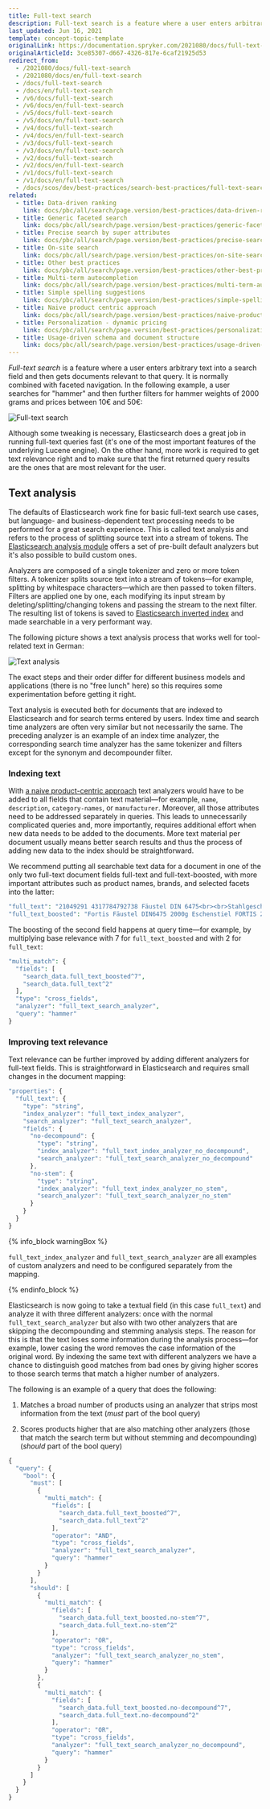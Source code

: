 ```yaml
---
title: Full-text search
description: Full-text search is a feature where a user enters arbitrary text into a search field and then gets documents that are relevant for that query.
last_updated: Jun 16, 2021
template: concept-topic-template
originalLink: https://documentation.spryker.com/2021080/docs/full-text-search
originalArticleId: 3ce85307-d667-4326-817e-6caf21925d53
redirect_from:
  - /2021080/docs/full-text-search
  - /2021080/docs/en/full-text-search
  - /docs/full-text-search
  - /docs/en/full-text-search
  - /v6/docs/full-text-search
  - /v6/docs/en/full-text-search  
  - /v5/docs/full-text-search
  - /v5/docs/en/full-text-search  
  - /v4/docs/full-text-search
  - /v4/docs/en/full-text-search  
  - /v3/docs/full-text-search
  - /v3/docs/en/full-text-search  
  - /v2/docs/full-text-search
  - /v2/docs/en/full-text-search  
  - /v1/docs/full-text-search
  - /v1/docs/en/full-text-search
  - /docs/scos/dev/best-practices/search-best-practices/full-text-search.html#text-analysis
related:
  - title: Data-driven ranking
    link: docs/pbc/all/search/page.version/best-practices/data-driven-ranking.html
  - title: Generic faceted search
    link: docs/pbc/all/search/page.version/best-practices/generic-faceted-search.html
  - title: Precise search by super attributes
    link: docs/pbc/all/search/page.version/best-practices/precise-search-by-super-attributes.html
  - title: On-site search
    link: docs/pbc/all/search/page.version/best-practices/on-site-search.html
  - title: Other best practices
    link: docs/pbc/all/search/page.version/best-practices/other-best-practices.html
  - title: Multi-term autocompletion
    link: docs/pbc/all/search/page.version/best-practices/multi-term-auto-completion.html
  - title: Simple spelling suggestions
    link: docs/pbc/all/search/page.version/best-practices/simple-spelling-suggestions.html
  - title: Naive product centric approach
    link: docs/pbc/all/search/page.version/best-practices/naive-product-centric-approach.html
  - title: Personalization - dynamic pricing
    link: docs/pbc/all/search/page.version/best-practices/personalization-dynamic-pricing.html
  - title: Usage-driven schema and document structure
    link: docs/pbc/all/search/page.version/best-practices/usage-driven-schema-and-document-structure.html
---
```


_Full-text search_ is a feature where a user enters arbitrary text into a search field and then gets documents relevant to that query. It is normally combined with faceted navigation. In the following example, a user searches for "hammer" and then further filters for hammer weights of 2000 grams and prices between 10€ and 50€:

![Full-text search](https://spryker.s3.eu-central-1.amazonaws.com/docs/Developer+Guide/Search+Engine/Full-Text+Search/fulltext-search.png)

Although some tweaking is necessary, Elasticsearch does a great job in running full-text queries fast (it's one of the most important features of the underlying Lucene engine). On the other hand, more work is required to get text relevance right and to make sure that the first returned query results are the ones that are most relevant for the user.

## Text analysis

The defaults of Elasticsearch work fine for basic full-text search use cases, but language- and business-dependent text processing needs to be performed for a great search experience. This is called text analysis and refers to the process of splitting source text into a stream of tokens. The [Elasticsearch analysis module](https://www.elastic.co/guide/en/elasticsearch/reference/5.0/analysis.html) offers a set of pre-built default analyzers but it's also possible to build custom ones.

Analyzers are composed of a single tokenizer and zero or more token filters. A tokenizer splits source text into a stream of tokens—for example, splitting by whitespace characters—which are then passed to token filters. Filters are applied one by one, each modifying its input stream by deleting/splitting/changing tokens and passing the stream to the next filter. The resulting list of tokens is saved to [Elasticsearch inverted index](https://www.elastic.co/guide/en/elasticsearch/guide/current/inverted-index.html) and made searchable in a very performant way.

The following picture shows a text analysis process that works well for tool-related text in German:

![Text analysis](https://spryker.s3.eu-central-1.amazonaws.com/docs/Developer+Guide/Search+Engine/Full-Text+Search/text-analysis.png)

The exact steps and their order differ for different business models and applications (there is no "free lunch" here) so this requires some experimentation before getting it right.

Text analysis is executed both for documents that are indexed to Elasticsearch and for search terms entered by users. Index time and search time analyzers are often very similar but not necessarily the same. The preceding analyzer is an example of an index time analyzer, the corresponding search time analyzer has the same tokenizer and filters except for the synonym and decompounder filter.

### Indexing text

With [a naive product-centric approach](http://project-a.github.io/on-site-search-design-patterns-for-e-commerce/#a-naive-product-centric-approach) text analyzers would have to be added to all fields that contain text material—for example, `name`, `description`, `category-names`, or `manufacturer`. Moreover, all those attributes need to be addressed separately in queries. This leads to unnecessarily complicated queries and, more importantly, requires additional effort when new data needs to be added to the documents. More text material per document usually means better search results and thus the process of adding new data to the index should be straightforward.

We recommend putting all searchable text data for a document in one of the only two full-text document fields full-text and full-text-boosted, with more important attributes such as product names, brands, and selected facets into the latter:

```php
"full_text": "21049291 4317784792738 Fäustel DIN 6475<br><br>Stahlgeschmiedet, Kopf schwarz lackiert, Bahnen poliert, doppelt geschweifter Eschenstiel mit ozeanblau lackiertem Handende SP11968",
"full_text_boosted": "Fortis Fäustel DIN6475 2000g Eschenstiel FORTIS 2000 Fäustel Handwerkzeug Hammer Fäustel Fortis Fäustel, mit Eschen-Stiel Fortis Fäustel, mit Eschen-Stiel"
```

The boosting of the second field happens at query time—for example, by multiplying base relevance with 7 for `full_text_boosted` and with 2 for `full_text`:

```php
"multi_match": {
  "fields": [
    "search_data.full_text_boosted^7",
    "search_data.full_text^2"
  ],
  "type": "cross_fields",
  "analyzer": "full_text_search_analyzer",
  "query": "hammer"
}
```

### Improving text relevance

Text relevance can be further improved by adding different analyzers for full-text fields. This is straightforward in Elasticsearch and requires small changes in the document mapping:

```js
"properties": {
  "full_text": {
    "type": "string",
    "index_analyzer": "full_text_index_analyzer",
    "search_analyzer": "full_text_search_analyzer",
    "fields": {
      "no-decompound": {
        "type": "string",
        "index_analyzer": "full_text_index_analyzer_no_decompound",
        "search_analyzer": "full_text_search_analyzer_no_decompound"
      },
      "no-stem": {
        "type": "string",
        "index_analyzer": "full_text_index_analyzer_no_stem",
        "search_analyzer": "full_text_search_analyzer_no_stem"
      }
    }
  }
}
```

{% info_block warningBox %}

`full_text_index_analyzer` and `full_text_search_analyzer` are all examples of custom analyzers and need to be configured separately from the mapping.

{% endinfo_block %}

Elasticsearch is now going to take a textual field (in this case `full_text`) and analyze it with three different analyzers: once with the normal `full_text_search_analyzer` but also with two other analyzers that are skipping the decompounding and stemming analysis steps. The reason for this is that the text loses some information during the analysis process—for example, lower casing the word removes the case information of the original word. By indexing the same text with different analyzers we have a chance to distinguish good matches from bad ones by giving higher scores to those search terms that match a higher number of analyzers.

The following is an example of a query that does the following:

1. Matches a broad number of products using an analyzer that strips most information from the text (_must_ part of the bool query)

2. Scores products higher that are also matching other analyzers (those that match the search term but without stemming and decompounding) (_should_ part of the bool query)

```js
{
  "query": {
    "bool": {
      "must": [
        {
          "multi_match": {
            "fields": [
              "search_data.full_text_boosted^7",
              "search_data.full_text^2"
            ],
            "operator": "AND",
            "type": "cross_fields",
            "analyzer": "full_text_search_analyzer",
            "query": "hammer"
          }
        }
      ],
      "should": [
        {
          "multi_match": {
            "fields": [
              "search_data.full_text_boosted.no-stem^7",
              "search_data.full_text.no-stem^2"
            ],
            "operator": "OR",
            "type": "cross_fields",
            "analyzer": "full_text_search_analyzer_no_stem",
            "query": "hammer"
          }
        },
        {
          "multi_match": {
            "fields": [
              "search_data.full_text_boosted.no-decompound^7",
              "search_data.full_text.no-decompound^2"
            ],
            "operator": "OR",
            "type": "cross_fields",
            "analyzer": "full_text_search_analyzer_no_decompound",
            "query": "hammer"
          }
        }
      ]
    }
  }
}
```
